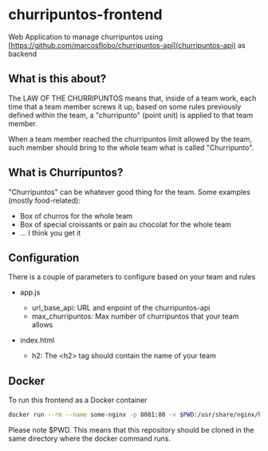# churripuntos-frontend
Web Application to manage churripuntos using [https://github.com/marcosflobo/churripuntos-api](churripuntos-api) as backend

## What is this about?
The LAW OF THE CHURRIPUNTOS means that, inside of a team work, each time that a team member screws it up, based on
some rules previously defined within the team, a "churripunto" (point unit) is applied to that team member.

When a team member reached the churripuntos limit allowed by the team, such member should bring to the whole team what
is called "Churripunto".

## What is Churripuntos?
"Churripuntos" can be whatever good thing for the team. Some examples (mostly food-related):
- Box of churros for the whole team
- Box of special croissants or pain au chocolat for the whole team
- ... I think you get it

## Configuration
There is a couple of parameters to configure based on your team and rules

- app.js
  - url_base_api: URL and enpoint of the churripuntos-api
  - max_churripuntos: Max number of churripuntos that your team allows
  
- index.html
  - h2: The \<h2\> tag should contain the name of your team
  
## Docker
To run this frontend as a Docker container
```bash
docker run --rm --name some-nginx -p 8081:80 -v $PWD:/usr/share/nginx/html:ro nginx
```
Please note $PWD. This means that this repository should be cloned in the same directory where the docker command runs.
